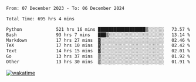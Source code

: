 <!--START_SECTION:waka-->

```txt
From: 07 December 2023 - To: 06 December 2024

Total Time: 695 hrs 4 mins

Python             521 hrs 16 mins ██████████████████▒░░░░░░   73.57 %
Bash               93 hrs 7 mins   ███▒░░░░░░░░░░░░░░░░░░░░░   13.14 %
Markdown           17 hrs 27 mins  ▓░░░░░░░░░░░░░░░░░░░░░░░░   02.46 %
TeX                17 hrs 10 mins  ▓░░░░░░░░░░░░░░░░░░░░░░░░   02.42 %
Text               14 hrs 15 mins  ▓░░░░░░░░░░░░░░░░░░░░░░░░   02.01 %
Go                 13 hrs 37 mins  ▒░░░░░░░░░░░░░░░░░░░░░░░░   01.92 %
Other              13 hrs 30 mins  ▒░░░░░░░░░░░░░░░░░░░░░░░░   01.91 %
```

<!--END_SECTION:waka-->
[![wakatime](https://wakatime.com/badge/user/5f89a63a-5294-4958-ad30-2b3455e63f2a.svg)](https://wakatime.com/@5f89a63a-5294-4958-ad30-2b3455e63f2a)
